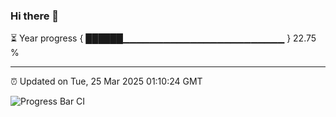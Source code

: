 ### Hi there 👋

⏳ Year progress { ██████▁▁▁▁▁▁▁▁▁▁▁▁▁▁▁▁▁▁▁▁▁▁▁▁ } 22.75 %

---

⏰ Updated on Tue, 25 Mar 2025 01:10:24 GMT

![Progress Bar CI](https://github.com/liununu/liununu/workflows/Progress%20Bar%20CI/badge.svg)
